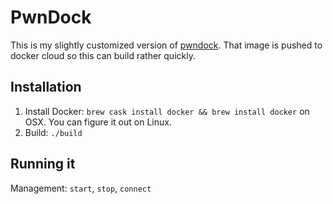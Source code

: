 # PwnDock

This is my slightly customized version of
[pwndock](https://github.com/Grazfather/pwndock). That image is pushed to
docker cloud so this can build rather quickly.

## Installation
1. Install Docker: `brew cask install docker && brew install docker` on OSX. You can figure it out on Linux.
2. Build: `./build`

## Running it
Management: `start`, `stop`, `connect`
